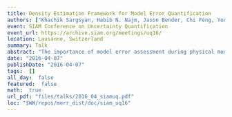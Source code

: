 ```yaml
---
title: Density Estimation Framework for Model Error Quantification
authors: ["Khachik Sargsyan, Habib N. Najm, Jason Bender, Chi Feng, Youssef Marzouk"]
event: SIAM Conference on Uncertainty Quantification
event_url: https://archive.siam.org/meetings/uq16/
location: Lausanne, Switzerland
summary: Talk
abstract: "The importance of model error assessment during physical model calibration is widely recognized. We highlight the challenges arising in conventional statistical methods accounting for model error, and develop a density estimation framework to quantify and propagate uncertainties due to model errors. The reformulated calibration problem is then tackled with Bayesian techniques. We demonstrate the key strengths of the method on both synthetic cases and on a few practical applications."
date: "2016-04-07"
publishDate: "2016-04-07"
tags:  []
all_day:  false
featured:  false
math:  true
url_pdf: "files/talks/2016_04_siamuq.pdf"
loc: "$WW/repos/merr_dist/doc/siam_uq16"
---
```


